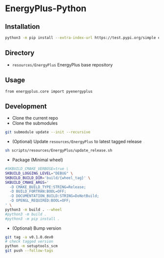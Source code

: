 # EnergyPlus-Python

## Installation
```sh
python3 -m pip install --extra-index-url https://test.pypi.org/simple energyplus-core
```

## Directory
- `resources/EnergyPlus`
  EnergyPlus base repository

## Usage
```
from energyplus.core import pyenergyplus
```

## Development
- Clone the current repo
- Clone the submodules
```sh
git submodule update --init --recursive
```
- (Optional) Update `resources/EnergyPlus` to latest tagged release
```sh
sh scripts/resources/EnergyPlus/update_release.sh
```
- Package (Minimal wheel)
```sh
#SKBUILD_CMAKE_VERBOSE=true \
SKBUILD_LOGGING_LEVEL="DEBUG" \
SKBUILD_BUILD_DIR='build/{wheel_tag}' \
SKBUILD_CMAKE_ARGS='
  -D CMAKE_BUILD_TYPE:STRING=Release;
  -D BUILD_FORTRAN:BOOL=OFF;
  -D DOCUMENTATION_BUILD:STRING=DoNotBuild;
  -D OPENGL_REQUIRED:BOOL=OFF;
' \
python3 -m build . --wheel
#python3 -m build .
#python3 -m pip install .
```
- (Optional) Bump version
```sh
git tag -a v0.1.0.dev0
# check tagged version
python -m setuptools_scm
git push --follow-tags
```